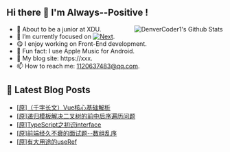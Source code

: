 ## Hi there 👋 I'm Always--Positive !
<div>
  <img alt="DenverCoder1's Github Stats" src="https://denvercoder1-github-readme-stats.vercel.app/api?username=qq1120637483&show_icons=true&count_private=true&theme=react&hide_border=true&hide_title=true&bg_color=1F222E&title_color=F85D7F&icon_color=F8D866" align= "right" />

- 🎒 About to be a junior at XDU. 
- 🔬 I’m currently focused on [![Next](https://img.shields.io/badge/-Next-brightgreen)](https://). 
- 😋 I enjoy working on Front-End development.
- 🎵 Fun fact: I use Apple Music for Android.
- 📝 My blog site: https://xxx.
- 📫 How to reach me:  1120637483@qq.com.
</div>  


## 📕 Latest Blog Posts

<!-- BLOG-POST-LIST:START -->
- [[原]（千字长文）Vue核心基础解析](https://blog.csdn.net/sinat_41696687/article/details/120898405)
- [[原]递归模板解决二叉树的前中后序遍历问题](https://blog.csdn.net/sinat_41696687/article/details/120879750)
- [[原]TypeScript之初识interface](https://blog.csdn.net/sinat_41696687/article/details/120858471)
- [[原]前端经久不衰的面试题--数组乱序](https://blog.csdn.net/sinat_41696687/article/details/120839827)
- [[原]有大用途的useRef](https://blog.csdn.net/sinat_41696687/article/details/120819375)
<!-- BLOG-POST-LIST:END -->









